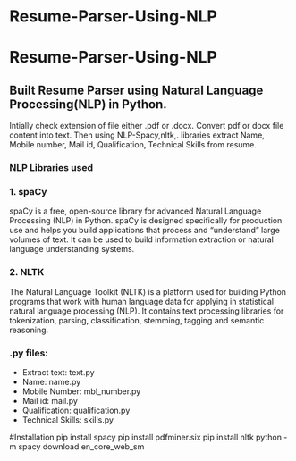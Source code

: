 # Resume-Parser-Using-NLP
# Resume-Parser-Using-NLP
## Built Resume Parser using Natural Language Processing(NLP) in Python.
Intially check extension of file either .pdf or .docx. Convert pdf or docx file content into text. Then using NLP-Spacy,nltk,. libraries extract Name, Mobile number, Mail id, Qualification, Technical Skills from resume.

### NLP Libraries used
### 1. spaCy 
  spaCy is a free, open-source library for advanced Natural Language Processing (NLP) in Python. spaCy is designed specifically for production use and helps you build applications that process and “understand” large volumes of text. It can be used to build information extraction or natural language understanding systems.
### 2. NLTK
  The Natural Language Toolkit (NLTK) is a platform used for building Python programs that work with human language data for applying in statistical natural language processing (NLP). It contains text processing libraries for tokenization, parsing, classification, stemming, tagging and semantic reasoning.
        
### .py files:
* Extract text: text.py
* Name: name.py
* Mobile Number: mbl_number.py
* Mail id: mail.py
* Qualification: qualification.py
* Technical Skills: skills.py

#Installation
pip install spacy 
pip install pdfminer.six
pip install nltk 
python -m spacy download en_core_web_sm
